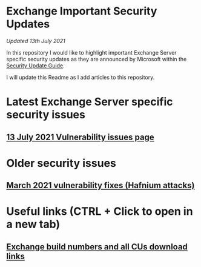 # Exchange Important Security Updates
*Updated 13th July 2021*

In this repository I would like to highlight important Exchange Server specific security updates as they are announced by Microsoft within the [Security Update Guide](https://msrc.microsoft.com/update-guide).

I will update this Readme as I add articles to this repository.

# Latest Exchange Server specific security issues

## [13 July 2021 Vulnerability issues page](https://github.com/SammyKrosoft/Exchange-Critical-Security-Updates-Notes-from-a-Microsoft-Engineer/blob/main/July-13-2021-Vulnerability.md)

# Older security issues

## [March 2021 vulnerability fixes (Hafnium attacks)](https://github.com/SammyKrosoft/Exchange-Critical-Security-Updates-Notes-from-a-Microsoft-Engineer/blob/main/March-2021-Hafnium-Attacks-Protection.md)

# Useful links (CTRL + Click to open in a new tab)

## [Exchange build numbers and all CUs download links](https://docs.microsoft.com/en-us/exchange/new-features/build-numbers-and-release-dates?view=exchserver-2019)
